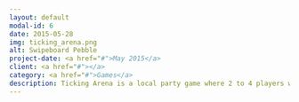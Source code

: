 ```yaml
---
layout: default
modal-id: 6
date: 2015-05-28
img: ticking_arena.png
alt: Swipeboard Pebble
project-date: <a href="#">May 2015</a>
client: <a href="#"></a>
category: <a href="#">Games</a>
description: Ticking Arena is a local party game where 2 to 4 players will be part of intense but yet simple battles where time is of the essence. The players will have different arenas to choose and every arena will have its own secrets and hidden traps to be explored and used against the other players.<br />This game was made for the Games Programming module.<br /><br />
---
```

